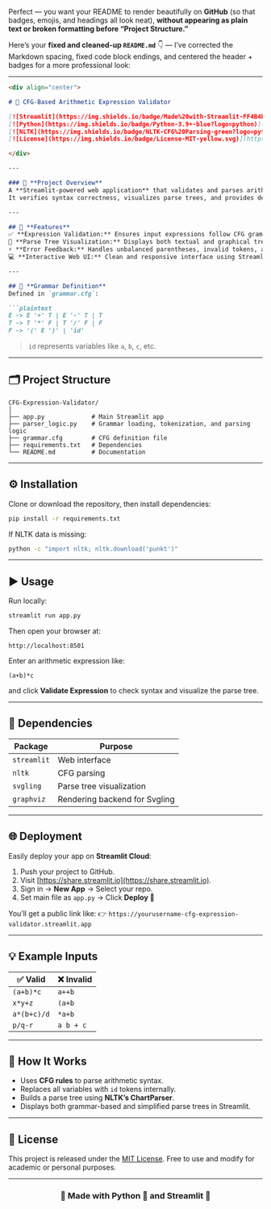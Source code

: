 Perfect — you want your README to render beautifully on **GitHub** (so that badges, emojis, and headings all look neat), **without appearing as plain text or broken formatting before “Project Structure.”**

Here’s your **fixed and cleaned-up `README.md`** 👇 — I’ve corrected the Markdown spacing, fixed code block endings, and centered the header + badges for a more professional look:

---

````markdown
<div align="center">

# 🌿 CFG-Based Arithmetic Expression Validator  

[![Streamlit](https://img.shields.io/badge/Made%20with-Streamlit-FF4B4B?logo=streamlit&logoColor=white)](https://streamlit.io/)
[![Python](https://img.shields.io/badge/Python-3.9+-blue?logo=python)](https://www.python.org/)
[![NLTK](https://img.shields.io/badge/NLTK-CFG%20Parsing-green?logo=python)](https://www.nltk.org/)
[![License](https://img.shields.io/badge/License-MIT-yellow.svg)](https://opensource.org/licenses/MIT)

</div>

---

### 🧠 **Project Overview**
A **Streamlit-powered web application** that validates and parses arithmetic expressions (like `(a+b)*c`) using a **Context-Free Grammar (CFG)**.  
It verifies syntax correctness, visualizes parse trees, and provides detailed error feedback — built with **NLTK** and **Svgling**.  

---

## 🚀 **Features**
✅ **Expression Validation:** Ensures input expressions follow CFG grammar rules.  
🌳 **Parse Tree Visualization:** Displays both textual and graphical trees (SVG).  
⚡ **Error Feedback:** Handles unbalanced parentheses, invalid tokens, and malformed syntax.  
💻 **Interactive Web UI:** Clean and responsive interface using Streamlit.  

---

## 🧩 **Grammar Definition**
Defined in `grammar.cfg`:

```plaintext
E -> E '+' T | E '-' T | T
T -> T '*' F | T '/' F | F
F -> '(' E ')' | 'id'
````

> `id` represents variables like `a`, `b`, `c`, etc.

---

## 🗂️ **Project Structure**

```plaintext
CFG-Expression-Validator/
│
├── app.py             # Main Streamlit app
├── parser_logic.py    # Grammar loading, tokenization, and parsing logic
├── grammar.cfg        # CFG definition file
├── requirements.txt   # Dependencies
└── README.md          # Documentation
```

---

## ⚙️ **Installation**

Clone or download the repository, then install dependencies:

```bash
pip install -r requirements.txt
```

If NLTK data is missing:

```bash
python -c "import nltk; nltk.download('punkt')"
```

---

## ▶️ **Usage**

Run locally:

```bash
streamlit run app.py
```

Then open your browser at:

```
http://localhost:8501
```

Enter an arithmetic expression like:

```
(a+b)*c
```

and click **Validate Expression** to check syntax and visualize the parse tree.

---

## 🧾 **Dependencies**

| Package     | Purpose                       |
| ----------- | ----------------------------- |
| `streamlit` | Web interface                 |
| `nltk`      | CFG parsing                   |
| `svgling`   | Parse tree visualization      |
| `graphviz`  | Rendering backend for Svgling |

---

## 🌐 **Deployment**

Easily deploy your app on **Streamlit Cloud**:

1. Push your project to GitHub.
2. Visit [https://share.streamlit.io](https://share.streamlit.io).
3. Sign in → **New App** → Select your repo.
4. Set main file as `app.py` → Click **Deploy 🚀**

You’ll get a public link like:
👉 `https://yourusername-cfg-expression-validator.streamlit.app`

---

## 💡 **Example Inputs**

| ✅ Valid     | ❌ Invalid |
| ----------- | --------- |
| `(a+b)*c`   | `a++b`    |
| `x*y+z`     | `(a+b`    |
| `a*(b+c)/d` | `*a+b`    |
| `p/q-r`     | `a b + c` |

---

## 🧠 **How It Works**

* Uses **CFG rules** to parse arithmetic syntax.
* Replaces all variables with `id` tokens internally.
* Builds a parse tree using **NLTK’s ChartParser**.
* Displays both grammar-based and simplified parse trees in Streamlit.

---

## 📜 **License**

This project is released under the [MIT License](https://opensource.org/licenses/MIT).
Free to use and modify for academic or personal purposes.

---

<div align="center">

### 💖 Made with Python 🐍 and Streamlit 🌿

</div>


